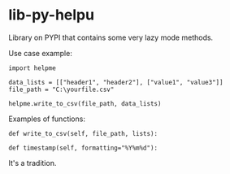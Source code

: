 # lib-py-helpu
Library on PYPI that contains some very lazy mode methods.

Use case example:
```
import helpme

data_lists = [["header1", "header2"], ["value1", "value3"]]
file_path = "C:\yourfile.csv"

helpme.write_to_csv(file_path, data_lists)
```

Examples of functions:
```
def write_to_csv(self, file_path, lists):

def timestamp(self, formatting="%Y%m%d"):
```



It's a tradition.
